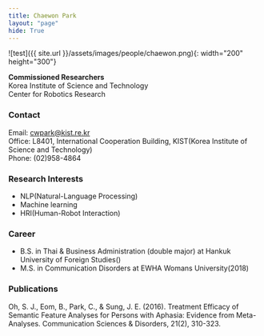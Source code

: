 ```yaml
---
title: Chaewon Park
layout: "page"
hide: True
---
```


![test]({{ site.url }}/assets/images/people/chaewon.png){: width="200" height="300"}

**Commissioned  Researchers**<br>Korea Institute of Science and Technology<br>Center for Robotics Research

### Contact

Email: cwpark@kist.re.kr <br>
Office: L8401, International Cooperation Building, KIST(Korea Institute of Science and Technology) <br>
Phone: (02)958-4864

### Research Interests

- NLP(Natural-Language Processing)
- Machine learning
- HRI(Human-Robot Interaction)


### Career

- B.S. in Thai & Business Administration (double major) at Hankuk University of Foreign Studies()
- M.S. in Communication Disorders at EWHA Womans University(2018)

### Publications
Oh, S. J., Eom, B., Park, C., & Sung, J. E. (2016). Treatment Efficacy of Semantic Feature Analyses for Persons with Aphasia: Evidence from Meta-Analyses. Communication Sciences & Disorders, 21(2), 310-323.
